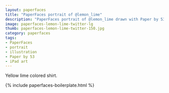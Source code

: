 ```yaml
---
layout: paperfaces
title: "PaperFaces portrait of @lemon_lime"
description: "PaperFaces portrait of @lemon_lime drawn with Paper by 53 on an iPad."
image: paperfaces-lemon-lime-twitter-lg
thumb: paperfaces-lemon-lime-twitter-150.jpg
category: paperfaces
tags: 
- PaperFaces
- portrait
- illustration
- Paper by 53
- iPad art
---
```


Yellow lime colored shirt.

{% include paperfaces-boilerplate.html %}